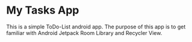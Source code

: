 # My Tasks App
This is a simple ToDo-List android app. The purpose of this app is to get familiar with Android Jetpack Room Library and Recycler View.

